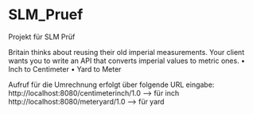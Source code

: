 # SLM_Pruef
Projekt für SLM Prüf

Britain thinks about reusing their old imperial measurements. Your client wants you to write an API that converts imperial values to metric ones.
• Inch to Centimeter
• Yard to Meter


Aufruf für die Umrechnung erfolgt über folgende URL eingabe:
http://localhost:8080/centimeterinch/1.0 --> für inch
http://localhost:8080/meteryard/1.0 --> für yard
